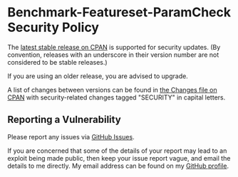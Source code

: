 # Benchmark-Featureset-ParamCheck Security Policy

The [latest stable release on CPAN](https://metacpan.org/release/Benchmark-Featureset-ParamCheck)
is supported for security updates. (By convention, releases with an underscore
in their version number are not considered to be stable releases.)

If you are using an older release, you are advised to upgrade.

A list of changes between versions can be found in
[the Changes file on CPAN](https://metacpan.org/changes/distribution/Benchmark-Featureset-ParamCheck)
with security-related changes tagged "SECURITY" in capital letters.

## Reporting a Vulnerability

Please report any issues via [GitHub Issues](https://github.com/tobyink/p5-benchmark-featureset-paramcheck/issues).

If you are concerned that some of the details of your report may lead to an
exploit being made public, then keep your issue report vague, and email the
details to me directly. My email address can be found on my
[GitHub profile](https://github.com/tobyink).
